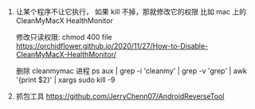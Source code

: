 
1. 让某个程序不让它执行， 如果 kill 不掉，那就修改它的权限
   比如 mac 上的 CleanMyMacX HealthMonitor

   修改只读权限: chmod 400 file 
   https://orchidflower.github.io/2020/11/27/How-to-Disable-CleanMyMacX-HealthMonitor/

   删除 cleanmymac 进程
   ps aux | grep -i 'cleanmy' | grep -v 'grep' | awk '{print $2}' | xargs sudo kill -9

2. 抓包工具
https://github.com/JerryChenn07/AndroidReverseTool
